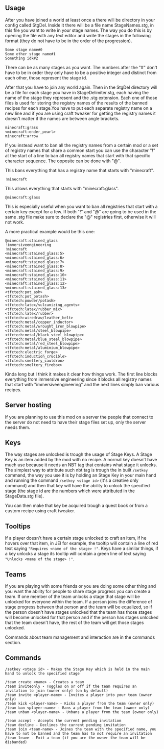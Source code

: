 ## Usage

After you have joined a world at least once a there will be directory in your config called StgDel. Inside it there will be a file name StageNames.stg, in this file you want to write in your stage names. The way you do this is by opening the file with any text editor and write the stages in the following format (they do not have to be in the order of the progression).

```
Some stage name#0
Some other stage name#1
Something idk#2
```

There can be as many stages as you want. The numbers after the "#" don't have to be in order they only have to be a positive integer and distinct from each other, those represent the stage id.

After that you have to join any world again. Then in the StgDel directory will be a file for each stage you have in StageDelimiter.stg, each having the name of the stage they represent and the .stg extension. Each one of those files is used for storing the registry names of the results of the banned recipes for each stage.You have to put each separate registry name on a new line and if you are using craft tweaker for getting the registry names it doesn't matter if the names are between angle brackets.

```
minecraft:grass
<minecraft:ender_pearl>
minecraft:arrow
```

If you instead want to ban all the registry names from a certain mod or a set of registry names that share a common start you can use the character "!" at the start of a line to ban all registry names that start with that specific character sequence. The opposite can be done with "@".

This bans everything that has a registry name that starts with "minecraft".

```
!minecraft
```

This allows everything that starts with "minecraft:glass".

```
@minecraft:glass
```
This is especially useful when you want to ban all registries that start with a certain key except for a few.
If both "!" and "@" are going to be used in the same .stg file make sure to declare the "@" registries first, otherwise it will not work.


A more practical example would be this one:

```
@minecraft:stained_glass
!immersiveengineering
!minecraft
<minecraft:stained_glass:5>
<minecraft:stained_glass:6>
<minecraft:stained_glass:7>
<minecraft:stained_glass:8>
<minecraft:stained_glass:9>
<minecraft:stained_glass:10>
<minecraft:stained_glass:11>
<minecraft:stained_glass:12>
<minecraft:stained_glass:13>
<tfctech:pot_ash>
<tfctech:pot_potash>
<tfctech:powder/potash>
<tfctech:latex/vulcanizing_agents>
<tfctech:latex/rubber_mix>
<tfctech:latex/rubber>
<tfctech:wiredraw/leather_belt>
<tfctech:metal/copper_inductor>
<tfctech:metal/wrought_iron_blowpipe>
<tfctech:metal/steel_blowpipe>
<tfctech:metal/black_steel_blowpipe>
<tfctech:metal/blue_steel_blowpipe>
<tfctech:metal/red_steel_blowpipe>
<tfctech:metal/aluminium_blowpipe>
<tfctech:electric_forge>
<tfctech:induction_crucible>
<tfctech:smeltery_cauldron>
<tfctech:smeltery_firebox>
```

Kinda long but I think it makes it clear how things work. The first line blocks everything from immersive engineering since it blocks all registry names that start with "immersiveengineering" and the next lines simply ban various recipes.

## Server hosting

If you are planning to use this mod on a server the people that connect to the server do not need to have their stage files set up, only the server needs them.

## Keys

The way stages are unlocked is trough the usage of Stage Keys. A Stage Key is an item added by the mod with no recipe. A normal key doesn't have much use because it needs an NBT tag that contains what stage it unlocks. The simplest way to attribute such nbt tag is trough the in built ```/setkey``` command, the way you use it is by holding an Stage Key in your main hand and running the command ```/setkey <stage id>``` (it's a creative only command) and then that key will have the ability to unlock the specified stage (the stage id are the numbers which were attributed in the StageData.stg file).

You can then make that key be acquired trough a quest book or from a custom recipe using craft tweaker.

## Tooltips

If a player doesn't have a certain stage unlocked to craft an item, if he hovers over that item, in JEI for example, the tooltip will contain a line of red text saying ```"Requires <name of the stage> !"```. Keys have a similar things, if a key unlocks a stage its tooltip will contain a green line of text saying ```"Unlocks <name of the stage> !"```.

## Teams

If you are playing with some friends or you are doing some other thing and you want the ability for people to share stage progress you can create a team. If one member of the team unlocks a stage that stage will be unlocked for everyone within the team. If a person joins the difference of stage progress between that person and the team will be equalized, so if the person doesn't have stages unlocked that the team has those stages will become unlocked for that person and if the person has stages unlocked that the team doesn't have, the rest of the team will get those stages unlocked.

Commands about team management and interaction are in the commands section.

## Commands

```
/setkey <stage id> - Makes the Stage Key which is held in the main hand to unlock the specified stage

/team create <name> - Creates a team
/team inviteonly - Toggles on or off if the team requires an invitation to join (owner only) (on by default)
/team invite <player-name> - Invites a player into your team (owner only)
/team kick <player-name> - Kicks a player from the team (owner only)
/team ban <player-name> - Bans a player from the team (owner only)
/team unban <player-name> - Unbans a player from the team (owner only)

/team accept - Accepts the current pending invitation
/team decline - Declines the current pending invitation
/team join <team-name> - Joines the team with the specified name, you have to not be banned and the team has to not require an invitation
/team leave - Exit a team (if you are the owner the team will be disbanded)
```
